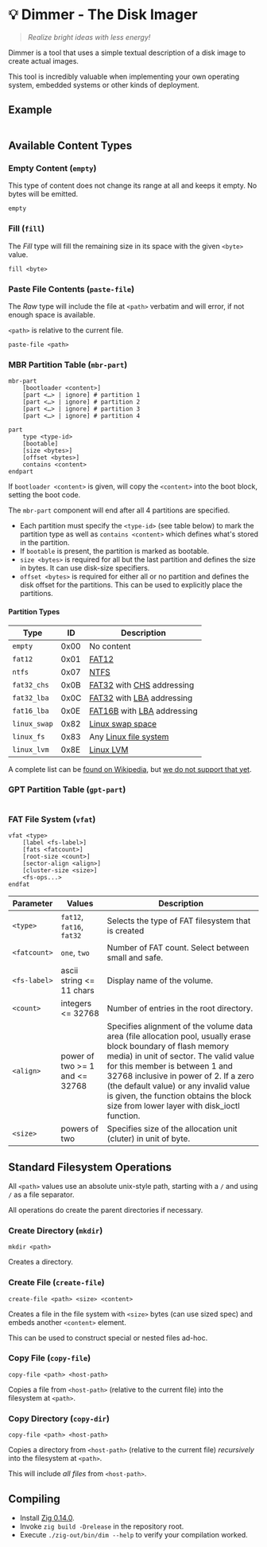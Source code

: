 # 💡 Dimmer - The Disk Imager

> *Realize bright ideas with less energy!*

Dimmer is a tool that uses a simple textual description of a disk image to create actual images.

This tool is incredibly valuable when implementing your own operating system, embedded systems or other kinds of deployment.

## Example

```plain

```

## Available Content Types

### Empty Content (`empty`)

This type of content does not change its range at all and keeps it empty. No bytes will be emitted.

```plain
empty
```

### Fill (`fill`)

The *Fill* type will fill the remaining size in its space with the given `<byte>` value.

```plain
fill <byte>
```

### Paste File Contents (`paste-file`)

The *Raw* type will include the file at `<path>` verbatim and will error, if not enough space is available.

`<path>` is relative to the current file.

```plain
paste-file <path>
```

### MBR Partition Table (`mbr-part`)

```plain
mbr-part
    [bootloader <content>]
    [part <…> | ignore] # partition 1
    [part <…> | ignore] # partition 2
    [part <…> | ignore] # partition 3
    [part <…> | ignore] # partition 4
```

```plain
part
    type <type-id>
    [bootable]
    [size <bytes>]
    [offset <bytes>]
    contains <content>
endpart
```

If `bootloader <content>` is given, will copy the `<content>` into the boot block, setting the boot code.

The `mbr-part` component will end after all 4 partitions are specified.

- Each partition must specify the `<type-id>` (see table below) to mark the partition type as well as `contains <content>` which defines what's stored in the partition.
- If `bootable` is present, the partition is marked as bootable.
- `size <bytes>` is required for all but the last partition and defines the size in bytes. It can use disk-size specifiers.
- `offset <bytes>` is required for either all or no partition and defines the disk offset for the partitions. This can be used to explicitly place the partitions.

#### Partition Types

| Type         | ID   | Description                                                                                                                                        |
| ------------ | ---- | -------------------------------------------------------------------------------------------------------------------------------------------------- |
| `empty`      | 0x00 | No content                                                                                                                                         |
| `fat12`      | 0x01 | [FAT12](https://en.wikipedia.org/wiki/FAT12)                                                                                                       |
| `ntfs`       | 0x07 | [NTFS](https://en.wikipedia.org/wiki/NTFS)                                                                                                         |
| `fat32_chs`  | 0x0B | [FAT32](https://en.wikipedia.org/wiki/FAT32) with [CHS](https://en.wikipedia.org/wiki/Cylinder-head-sector) addressing                             |
| `fat32_lba`  | 0x0C | [FAT32](https://en.wikipedia.org/wiki/FAT32) with [LBA](https://en.wikipedia.org/wiki/Logical_block_addressing) addressing                         |
| `fat16_lba`  | 0x0E | [FAT16B](https://en.wikipedia.org/wiki/File_Allocation_Table#FAT16B) with [LBA](https://en.wikipedia.org/wiki/Logical_block_addressing) addressing |
| `linux_swap` | 0x82 | [Linux swap space](https://en.wikipedia.org/wiki/Swap_space#Linux)                                                                                 |
| `linux_fs`   | 0x83 | Any [Linux file system](https://en.wikipedia.org/wiki/File_system#Linux)                                                                           |
| `linux_lvm`  | 0x8E | [Linux LVM](https://en.wikipedia.org/wiki/Logical_Volume_Manager_(Linux))                                                                          |

A complete list can be [found on Wikipedia](https://en.wikipedia.org/wiki/Partition_type), but [we do not support that yet](https://github.com/zig-osdev/disk-image-step/issues/8).

### GPT Partition Table (`gpt-part`)

```plain

```

### FAT File System (`vfat`)

```plain
vfat <type>
    [label <fs-label>]
    [fats <fatcount>]
    [root-size <count>]
    [sector-align <align>]
    [cluster-size <size>]
    <fs-ops...>
endfat
```

| Parameter    | Values                         | Description                                                                                                                                                                                                                                                                                                                                                           |
| ------------ | ------------------------------ | --------------------------------------------------------------------------------------------------------------------------------------------------------------------------------------------------------------------------------------------------------------------------------------------------------------------------------------------------------------------- |
| `<type>`     | `fat12`, `fat16`, `fat32`      | Selects the type of FAT filesystem that is created                                                                                                                                                                                                                                                                                                                    |
| `<fatcount>` | `one`, `two`                   | Number of FAT count. Select between small and safe.                                                                                                                                                                                                                                                                                                                   |
| `<fs-label>` | ascii string <= 11 chars       | Display name of the volume.                                                                                                                                                                                                                                                                                                                                           |
| `<count>`    | integers <= 32768              | Number of entries in the root directory.                                                                                                                                                                                                                                                                                                                              |
| `<align>`    | power of two >= 1 and <= 32768 | Specifies alignment of the volume data area (file allocation pool, usually erase block boundary of flash memory media) in unit of sector. The valid value for this member is between 1 and 32768 inclusive in power of 2. If a zero (the default value) or any invalid value is given, the function obtains the block size from lower layer with disk_ioctl function. |
| `<size>`     | powers of two                  | Specifies size of the allocation unit (cluter) in unit of byte.                                                                                                                                                                                                                                                                                                       |

## Standard Filesystem Operations

All `<path>` values use an absolute unix-style path, starting with a `/` and using `/` as a file separator.

All operations do create the parent directories if necessary.

### Create Directory (`mkdir`)

```plain
mkdir <path>
```

Creates a directory.

### Create File (`create-file`)

```plain
create-file <path> <size> <content>
```

Creates a file in the file system with `<size>` bytes (can use sized spec) and embeds another `<content>` element.

This can be used to construct special or nested files ad-hoc.

### Copy File (`copy-file`)

```plain
copy-file <path> <host-path>
```

Copies a file from `<host-path>` (relative to the current file) into the filesystem at `<path>`.

### Copy Directory (`copy-dir`)

```plain
copy-file <path> <host-path>
```

Copies a directory from `<host-path>` (relative to the current file) *recursively* into the filesystem at `<path>`.

This will include *all files* from `<host-path>`.

## Compiling


- Install [Zig 0.14.0](https://ziglang.org/download/).
- Invoke `zig build -Drelease` in the repository root.
- Execute `./zig-out/bin/dim --help` to verify your compilation worked.
